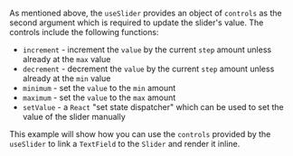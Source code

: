 As mentioned above, the `useSlider` provides an object of `controls` as the
second argument which is required to update the slider's value. The controls
include the following functions:

- `increment` - increment the `value` by the current `step` amount unless
  already at the `max` value
- `decrement` - decrement the `value` by the current `step` amount unless
  already at the `min` value
- `minimum` - set the `value` to the `min` amount
- `maximum` - set the `value` to the `max` amount
- `setValue` - a `React` "set state dispatcher" which can be used to set the
  value of the slider manually

This example will show how you can use the `controls` provided by the
`useSlider` to link a `TextField` to the `Slider` and render it inline.
